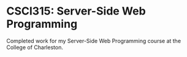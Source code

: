 # CSCI315: Server-Side Web Programming
Completed work for my Server-Side Web Programming course at the College of Charleston.
